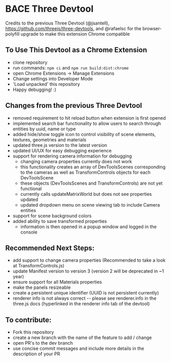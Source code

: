 # BACE Three Devtool

Credits to the previous Three Devtool (@jsantell), https://github.com/threejs/three-devtools, and @rafaelsc for the browser-polyfill upgrade to make this extension Chrome compatible

## To Use This Devtool as a Chrome Extension
- clone repository
- run commands: `npm ci` and `npm run build:dist:chrome`
- open Chrome Extensions -> Manage Extensions
- Change settings into Developer Mode
- 'Load unpacked' this repository
- Happy debugging! :)

## Changes from the previous Three Devtool
- removed requirement to hit reload button when extension is first opened
- implemented search bar functionality to allow users to search through entities by uuid, name or type
- added hide/show toggle icon to control visibility of scene elements, textures, geometries and materials 
- updated three.js version to the latest version
- updated UI/UX for easy debugging experience
- support for rendering camera information for debugging 
  - changing camera properties currently does not work 
  - this functionality creates an array of DevToolsScenes corresponding to the cameras as well as TransformControls objects for each DevToolsScene
  - these objects (DevToolsScenes and TransformControls) are not yet functional
  - currently calls updateMatrixWorld but does not see properties updated
  - updated dropdown menu on scene viewing tab to include Camera entities 
- support for scene background colors
- added ability to save transformed properties
  - information is then opened in a popup window and logged in the console

## Recommended Next Steps:
- add support to change camera properties (Recommended to take a look at TransformControls.js)
- update Manifest version to version 3 (version 2 will be deprecated in ~1 year)
- ensure support for all Materials properties
- make the panels resizeable
- create a persistent unique identifier (UUID is not persistent currently)
- renderer info is not always correct -- please see renderer.info in the three.js docs (hyperlinked in the renderer info tab of the devtool)

## To contribute:
- Fork this repository
- create a new branch with the name of the feature to add / change
- open PR's to the dev branch
- use concise commit messages and include more details in the description of your PR

